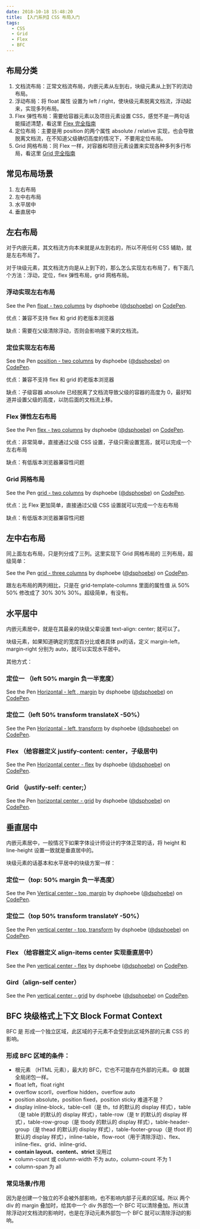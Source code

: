 ```yaml
---
date: 2018-10-18 15:48:20
title: 【入门系列】CSS 布局入门
tags: 
  - CSS
  - Grid
  - Flex
  - BFC
---
```


## 布局分类

1. 文档流布局：正常文档流布局，内嵌元素从左到右，块级元素从上到下的流动布局。
2. 浮动布局：将 float 属性 设置为 left / right，使块级元素脱离文档流，浮动起来，实现多列布局。
3. Flex 弹性布局：需要给容器元素以及项目元素设置 CSS，感觉不是一两句话能描述清楚，看这里 [Flex 完全指南](https://css-tricks.com/snippets/css/a-guide-to-flexbox/)
4. 定位布局：主要是用 position 的两个属性 absolute / relative 实现，也会导致脱离文档流，在不知道父级确切高度的情况下，不要用定位布局。
5. Grid 网格布局：同 Flex 一样，对容器和项目元素设置来实现各种多列多行布局，看这里 [Grid 完全指南](https://css-tricks.com/snippets/css/complete-guide-grid/)



## 常见布局场景

1. 左右布局
2. 左中右布局
3. 水平居中
4. 垂直居中



## 左右布局

对于内嵌元素，其文档流方向本来就是从左到右的，所以不用任何 CSS 辅助，就是左右布局了。

对于块级元素，其文档流方向是从上到下的，那么怎么实现左右布局了，有下面几个方法：浮动，定位，flex 弹性布局，grid 网格布局。



### 浮动实现左右布局

<p data-height="265" data-theme-id="light" data-slug-hash="NOYbaL" data-default-tab="css,result" data-user="dsphoebe" data-pen-title="float - two columns" class="codepen">See the Pen <a href="https://codepen.io/dsphoebe/pen/NOYbaL/">float - two columns</a> by dsphoebe (<a href="https://codepen.io/dsphoebe">@dsphoebe</a>) on <a href="https://codepen.io">CodePen</a>.</p>
<script async src="https://static.codepen.io/assets/embed/ei.js"></script>

优点：兼容不支持 flex 和 grid 的老版本浏览器

缺点：需要在父级清除浮动，否则会影响接下来的文档流。



### 定位实现左右布局

<p data-height="265" data-theme-id="light" data-slug-hash="ReMoML" data-default-tab="css,result" data-user="dsphoebe" data-pen-title="position - two columns" class="codepen">See the Pen <a href="https://codepen.io/dsphoebe/pen/ReMoML/">position - two columns</a> by dsphoebe (<a href="https://codepen.io/dsphoebe">@dsphoebe</a>) on <a href="https://codepen.io">CodePen</a>.</p>
<script async src="https://static.codepen.io/assets/embed/ei.js"></script>

优点：兼容不支持 flex 和 grid 的老版本浏览器

缺点：子级容器 absolute 已经脱离了文档流导致父级的容器的高度为 0，最好知道并设置父级的高度，以防后面的文档流上移。



### Flex 弹性左右布局

<p data-height="265" data-theme-id="light" data-slug-hash="aRYBjN" data-default-tab="css,result" data-user="dsphoebe" data-pen-title="flex - two columns" class="codepen">See the Pen <a href="https://codepen.io/dsphoebe/pen/aRYBjN/">flex - two columns</a> by dsphoebe (<a href="https://codepen.io/dsphoebe">@dsphoebe</a>) on <a href="https://codepen.io">CodePen</a>.</p>
<script async src="https://static.codepen.io/assets/embed/ei.js"></script>

优点：非常简单，直接通过父级 CSS 设置，子级只需设置宽高，就可以完成一个左右布局

缺点：有低版本浏览器兼容性问题



### Grid 网格布局

<p data-height="265" data-theme-id="light" data-slug-hash="qJoqJR" data-default-tab="css,result" data-user="dsphoebe" data-pen-title="grid - two columns" class="codepen">See the Pen <a href="https://codepen.io/dsphoebe/pen/qJoqJR/">grid - two columns</a> by dsphoebe (<a href="https://codepen.io/dsphoebe">@dsphoebe</a>) on <a href="https://codepen.io">CodePen</a>.</p>
<script async src="https://static.codepen.io/assets/embed/ei.js"></script>

优点：比 Flex 更加简单，直接通过父级 CSS 设置就可以完成一个左右布局

缺点：有低版本浏览器兼容性问题



## 左中右布局

同上面左右布局，只是列分成了三列。这里实现下 Grid 网格布局的 三列布局，超级简单：

<p data-height="265" data-theme-id="light" data-slug-hash="Lgdbay" data-default-tab="css,result" data-user="dsphoebe" data-pen-title="grid - three columns" class="codepen">See the Pen <a href="https://codepen.io/dsphoebe/pen/Lgdbay/">grid - three columns</a> by dsphoebe (<a href="https://codepen.io/dsphoebe">@dsphoebe</a>) on <a href="https://codepen.io">CodePen</a>.</p>
<script async src="https://static.codepen.io/assets/embed/ei.js"></script>

跟左右布局的两列相比，只是在 grid-template-columns 里面的属性值 从 50% 50% 修改成了 30% 30% 30%。超级简单，有没有。



## 水平居中

内嵌元素居中，就是在其最亲的块级父辈设置 text-align: center; 就可以了。

块级元素，如果知道确定的宽度百分比或者具体 px的话，定义 margin-left，margin-right 分别为 auto，就可以实现水平居中。

其他方式：

### 定位一 （left 50% margin 负一半宽度）

<p data-height="265" data-theme-id="light" data-slug-hash="KGoaOa" data-default-tab="css,result" data-user="dsphoebe" data-pen-title="Horizontal - left , margin" class="codepen">See the Pen <a href="https://codepen.io/dsphoebe/pen/KGoaOa/">Horizontal - left , margin</a> by dsphoebe (<a href="https://codepen.io/dsphoebe">@dsphoebe</a>) on <a href="https://codepen.io">CodePen</a>.</p>
<script async src="https://static.codepen.io/assets/embed/ei.js"></script>



### 定位二（left 50% transform translateX -50%）

<p data-height="265" data-theme-id="light" data-slug-hash="ePMvYe" data-default-tab="css,result" data-user="dsphoebe" data-pen-title="Horizontal - left, transform" class="codepen">See the Pen <a href="https://codepen.io/dsphoebe/pen/ePMvYe/">Horizontal - left, transform</a> by dsphoebe (<a href="https://codepen.io/dsphoebe">@dsphoebe</a>) on <a href="https://codepen.io">CodePen</a>.</p>
<script async src="https://static.codepen.io/assets/embed/ei.js"></script>



### Flex （给容器定义 justify-content: center，子级居中)

<p data-height="265" data-theme-id="light" data-slug-hash="qJorbQ" data-default-tab="css,result" data-user="dsphoebe" data-pen-title="Horizontal center - flex" class="codepen">See the Pen <a href="https://codepen.io/dsphoebe/pen/qJorbQ/">Horizontal center - flex</a> by dsphoebe (<a href="https://codepen.io/dsphoebe">@dsphoebe</a>) on <a href="https://codepen.io">CodePen</a>.</p>
<script async src="https://static.codepen.io/assets/embed/ei.js"></script>



### Grid （justify-self: center;）

<p data-height="265" data-theme-id="light" data-slug-hash="rqdyLd" data-default-tab="css,result" data-user="dsphoebe" data-pen-title="horizontal center - grid" class="codepen">See the Pen <a href="https://codepen.io/dsphoebe/pen/rqdyLd/">horizontal center - grid</a> by dsphoebe (<a href="https://codepen.io/dsphoebe">@dsphoebe</a>) on <a href="https://codepen.io">CodePen</a>.</p>
<script async src="https://static.codepen.io/assets/embed/ei.js"></script>





## 垂直居中

内嵌元素居中，一般情况下如果字体设计师设计的字体正常的话，将 height 和 line-height 设置一致就是垂直居中的。



块级元素的话基本和水平居中的块级方案一样：

### 定位一（top: 50% margin 负一半高度）

<p data-height="265" data-theme-id="light" data-slug-hash="dgmvpL" data-default-tab="css,result" data-user="dsphoebe" data-pen-title="Vertical center - top, margin" class="codepen">See the Pen <a href="https://codepen.io/dsphoebe/pen/dgmvpL/">Vertical center - top, margin</a> by dsphoebe (<a href="https://codepen.io/dsphoebe">@dsphoebe</a>) on <a href="https://codepen.io">CodePen</a>.</p>
<script async src="https://static.codepen.io/assets/embed/ei.js"></script>



### 定位二（top 50% transform translateY -50%）

<p data-height="265" data-theme-id="light" data-slug-hash="ReMppw" data-default-tab="css,result" data-user="dsphoebe" data-pen-title="vertical center - top, transform" class="codepen">See the Pen <a href="https://codepen.io/dsphoebe/pen/ReMppw/">vertical center - top, transform</a> by dsphoebe (<a href="https://codepen.io/dsphoebe">@dsphoebe</a>) on <a href="https://codepen.io">CodePen</a>.</p>
<script async src="https://static.codepen.io/assets/embed/ei.js"></script>



### Flex （给容器定义 align-items center 实现垂直居中）

<p data-height="265" data-theme-id="light" data-slug-hash="WazpEj" data-default-tab="css,result" data-user="dsphoebe" data-pen-title="vertical center - flex" class="codepen">See the Pen <a href="https://codepen.io/dsphoebe/pen/WazpEj/">vertical center - flex</a> by dsphoebe (<a href="https://codepen.io/dsphoebe">@dsphoebe</a>) on <a href="https://codepen.io">CodePen</a>.</p>
<script async src="https://static.codepen.io/assets/embed/ei.js"></script>



### Gird（align-self center）

<p data-height="265" data-theme-id="light" data-slug-hash="KGoWRZ" data-default-tab="css,result" data-user="dsphoebe" data-pen-title="vertical center - grid" class="codepen">See the Pen <a href="https://codepen.io/dsphoebe/pen/KGoWRZ/">vertical center - grid</a> by dsphoebe (<a href="https://codepen.io/dsphoebe">@dsphoebe</a>) on <a href="https://codepen.io">CodePen</a>.</p>
<script async src="https://static.codepen.io/assets/embed/ei.js"></script>



## BFC 块级格式上下文 Block Format Context 

BFC 是 形成一个独立区域，此区域的子元素不会受到此区域外部的元素 CSS 的影响。

### 形成 BFC 区域的条件：

- 根元素 （HTML 元素），最大的 BFC，它也不可能存在外部的元素。😄 就跟全局闭包一样。
- float left，float right
- overflow scorll，overflow hidden，overflow auto
- position absolute，position fixed，position sticky 难道不是？
- display inline-block，table-cell（是 th，td 的默认的 display 样式），table（是 table 的默认的 display 样式），table-row（是 tr 的默认的 display 样式），table-row-group（是 tbody 的默认的 display 样式），table-header-group（是 thead 的默认的 display 样式），table-footer-group（是 tfoot 的默认的 display 样式），inline-table，flow-root（用于清除浮动）、flex、inline-flex、grid、inline-grid、
- **contain layout、content、strict** 没用过
- column-count 或 column-width 不为 auto，column-count 不为 1
- column-span 为 all

### 常见场景/作用

因为是创建一个独立的不会被外部影响，也不影响内部子元素的区域。所以 两个 div 的 margin 叠加时，给其中一个 div 外部包一个 BFC 可以清除叠加。所以清除浮动对文档流的影响时，也是在浮动元素外部包一个 BFC 就可以清除浮动的影响。